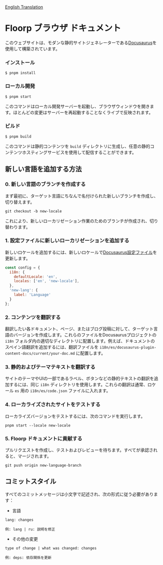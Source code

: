 [English Translation](README.md)

# Floorp ブラウザ ドキュメント

このウェブサイトは、モダンな静的サイトジェネレーターである[Docusaurus](https://docusaurus.io/)を使用して構築されています。

### インストール

```
$ pnpm install 
```

### ローカル開発

```
$ pnpm start
```

このコマンドはローカル開発サーバーを起動し、ブラウザウィンドウを開きます。ほとんどの変更はサーバーを再起動することなくライブで反映されます。

### ビルド

```
$ pnpm build
```

このコマンドは静的コンテンツを `build` ディレクトリに生成し、任意の静的コンテンツホスティングサービスを使用して配信することができます。

## 新しい言語を追加する方法

### 0. 新しい言語のブランチを作成する
まず最初に、ターゲット言語にちなんで名付けられた新しいブランチを作成し、切り替えます。
```
git checkout -b new-locale
```
これにより、新しいローカリゼーション作業のためのブランチが作成され、切り替わります。

### 1. 設定ファイルに新しいローカリゼーションを追加する
新しいロケールを追加するには、新しいロケールで[Docusaurus設定ファイル](/docusaurus.config.js)を更新します。
```js
const config = {
  i18n: {
    defaultLocale: 'en',
    locales: ['en', 'new-locale'],
  },
  'new-lang': {
    label: 'Language'
  }
};
```
### 2. コンテンツを翻訳する
翻訳したい各ドキュメント、ページ、またはブログ投稿に対して、ターゲット言語のバージョンを作成します。これらのファイルをDocusaurusプロジェクトの `i18n` フォルダ内の適切なディレクトリに配置します。例えば、ドキュメントのスペイン語翻訳を追加するには、翻訳ファイルを `i18n/es/docusaurus-plugin-content-docs/current/your-doc.md` に配置します。

### 3. 静的およびテーマテキストを翻訳する
サイトのテーマやUIの一部であるラベル、ボタンなどの静的テキストの翻訳を追加するには、同じ `i18n` ディレクトリを使用します。これらの翻訳は通常、ロケール `es` 用の `i18n/es/code.json` ファイルに入れます。

### 4. ローカライズされたサイトをテストする
ローカライズバージョンをテストするには、次のコマンドを実行します。
```
pnpm start --locale new-locale
```

### 5. Floorp ドキュメントに貢献する
プルリクエストを作成し、テストおよびレビューを待ちます。すべてが承認されると、マージされます。

```
git push origin new-language-branch
```

## コミットスタイル
すべてのコミットメッセージは小文字で記述され、次の形式に従う必要があります：
* 言語
```
lang: changes

例: lang | ru: 説明を修正
```
* その他の変更
```
type of change | what was changed: changes

例: deps: 依存関係を更新
```

